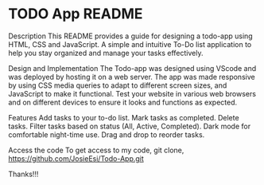 # TODO App README

Description
This README provides a guide for designing a todo-app using HTML, CSS and JavaScript. A simple and intuitive To-Do list application to help you stay organized and manage your tasks effectively.

Design and Implementation
The Todo-app was designed using VScode and was deployed by hosting it on a web server. The app was made responsive by using CSS media queries to adapt to different screen sizes, and JavaScript to make it functional. Test your website in various web browsers and on different devices to ensure it looks and functions as expected.

Features
Add tasks to your to-do list.
Mark tasks as completed.
Delete tasks.
Filter tasks based on status (All, Active, Completed).
Dark mode for comfortable night-time use.
Drag and drop to reorder tasks.

Access the code
To get access to my code, git clone, https://github.com/JosieEsi/Todo-App.git


Thanks!!!